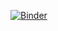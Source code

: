 [![Binder](https://mybinder.org/badge_logo.svg)](https://mybinder.org/v2/gh/The-Rivers-Trust/CoP/main?urlpath=%2Fdoc%2Ftree%2FCoP_notebook.ipynb)
